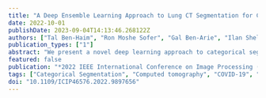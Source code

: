 ```yaml
---
title: "A Deep Ensemble Learning Approach to Lung CT Segmentation for Covid-19 Severity Assessment"
date: 2022-10-01
publishDate: 2023-09-04T14:13:46.268122Z
authors: ["Tal Ben-Haim", "Ron Moshe Sofer", "Gal Ben-Arie", "Ilan Shelef", "Tammy Riklin Raviv"]
publication_types: ["1"]
abstract: "We present a novel deep learning approach to categorical segmentation of lung CTs of COVID-19 patients. Specifically, we partition the scans into healthy lung tissues, non-lung regions, and two different, yet visually similar, pathological lung tissues, namely, ground-glass opacity and consolidation. This is accomplished via a unique, end-to-end hierarchical network architecture and ensemble learning, which contribute to the segmentation and provide a measure for segmentation uncertainty.The proposed framework achieves competitive results and outstanding generalization capabilities for three COVID-19 datasets. Our method is ranked second in a public Kaggle competition for COVID-19 CT images segmentation. Moreover, segmentation uncertainty regions are shown to correspond to the disagreements between the manual annotations of two different radiologists. Finally, preliminary promising correspondence results are shown for our private dataset when comparing the patients’ COVID-19 severity scores (based on clinical measures), and the segmented lung pathologies. Code and data are available at our repository1."
featured: false
publication: "*2022 IEEE International Conference on Image Processing (ICIP)*"
tags: ["Categorical Segmentation", "Computed tomography", "COVID-19", "Deep learning", "Deep Learning", "Image segmentation", "Lung CT", "Measurement uncertainty", "Pathology", "Severity Assessment", "Uncertainty"]
doi: "10.1109/ICIP46576.2022.9897656"
---
```


